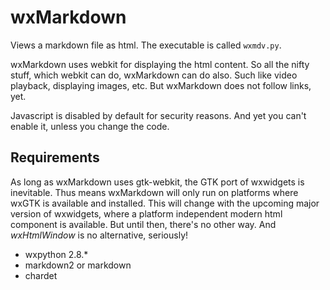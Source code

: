 wxMarkdown
==========

Views a markdown file as html. The executable is called ```wxmdv.py```.

wxMarkdown uses webkit for displaying the html content. So all the
nifty stuff, which webkit can do, wxMarkdown can do also. Such like video playback, 
displaying images, etc.
But wxMarkdown does not follow links, yet.

Javascript is disabled by default for security reasons. And yet you can't enable it,
unless you change the code.

Requirements
------------

As long as wxMarkdown uses gtk-webkit, the GTK port of wxwidgets is inevitable.
Thus means wxMarkdown will only run on platforms where wxGTK is available and installed.
This will change with the upcoming major version of wxwidgets, where a platform independent
modern html component is available. But until then, there's no other way. And
*wxHtmlWindow* is no alternative, seriously!

 * wxpython 2.8.*
 * markdown2 or markdown
 * chardet
